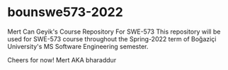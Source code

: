 # bounswe573-2022
Mert Can Geyik's Course Repository For SWE-573
This repository will be used for SWE-573 course throughout the Spring-2022 term of Boğaziçi University's MS Software Engineering  semester.

Cheers for now!
Mert AKA bharaddur
